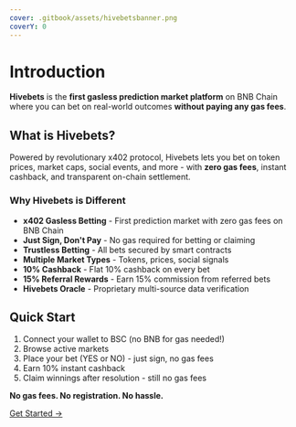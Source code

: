 ```yaml
---
cover: .gitbook/assets/hivebetsbanner.png
coverY: 0
---
```


# Introduction

**Hivebets** is the **first gasless prediction market platform** on BNB Chain where you can bet on real-world outcomes **without paying any gas fees**.

## What is Hivebets?

Powered by revolutionary x402 protocol, Hivebets lets you bet on token prices, market caps, social events, and more - with **zero gas fees**, instant cashback, and transparent on-chain settlement.

### Why Hivebets is Different

* **x402 Gasless Betting** - First prediction market with zero gas fees on BNB Chain
* **Just Sign, Don't Pay** - No gas required for betting or claiming
* **Trustless Betting** - All bets secured by smart contracts
* **Multiple Market Types** - Tokens, prices, social signals
* **10% Cashback** - Flat 10% cashback on every bet
* **15% Referral Rewards** - Earn 15% commission from referred bets
* **Hivebets Oracle** - Proprietary multi-source data verification

## Quick Start

1. Connect your wallet to BSC (no BNB for gas needed!)
2. Browse active markets
3. Place your bet (YES or NO) - just sign, no gas fees
4. Earn 10% instant cashback
5. Claim winnings after resolution - still no gas fees

**No gas fees. No registration. No hassle.**

[Get Started →](getting-started/quick-start.md)
